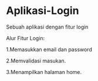 # Aplikasi-Login
Sebuah aplikasi dengan fitur login

Alur Fitur Login:

1.Memasukkan email dan password

2.Memvalidasi masukan.

3.Menampilkan halaman home.
